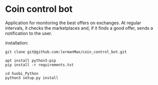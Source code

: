 # Coin control bot
Application for monitoring the best offers on exchanges. At regular intervals, it checks the marketplaces and, if it finds a good offer, sends a notification to the user. 

installation:

    git clone git@github.com:lermanMax/coin_control_bot.git

    apt install python3-pip
    pip install -r requirements.txt

    cd huobi_Python
    python3 setup.py install

